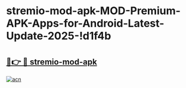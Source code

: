 # stremio-mod-apk-MOD-Premium-APK-Apps-for-Android-Latest-Update-2025-!d1f4b

# <h2><a href="https://x0ud0x.esa.edu.pl?title=stremio-mod-apk&ref=d1f4b">🔗👉 🔴 stremio-mod-apk</a></h2>

[![acn](https://github.com/user-attachments/assets/0f9c940e-d8b0-45ae-aac7-cd30a18b3e1c)](https://x0ud0x.esa.edu.pl?title=stremio-mod-apk&ref=d1f4b)

